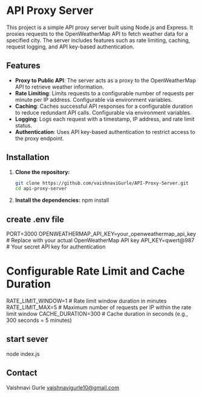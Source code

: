 # API Proxy Server

This project is a simple API proxy server built using Node.js and Express. It proxies requests to the OpenWeatherMap API to fetch weather data for a specified city. The server includes features such as rate limiting, caching, request logging, and API key-based authentication.

## Features

- **Proxy to Public API**: The server acts as a proxy to the OpenWeatherMap API to retrieve weather information.
- **Rate Limiting**: Limits requests to a configurable number of requests per minute per IP address. Configurable via environment variables.
- **Caching**: Caches successful API responses for a configurable duration to reduce redundant API calls. Configurable via environment variables.
- **Logging**: Logs each request with a timestamp, IP address, and rate limit status.
- **Authentication**: Uses API key-based authentication to restrict access to the proxy endpoint.


## Installation

1. **Clone the repository:**

   ```bash
   git clone https://github.com/vaishnaviGurle/API-Proxy-Server.git
   cd api-proxy-server
2. **Install the dependencies:** 
    npm install 

## create .env file
PORT=3000
OPENWEATHERMAP_API_KEY=your_openweathermap_api_key  # Replace with your actual OpenWeatherMap API key
API_KEY=qwert@987  # Your secret API key for authentication

# Configurable Rate Limit and Cache Duration
RATE_LIMIT_WINDOW=1  # Rate limit window duration in minutes
RATE_LIMIT_MAX=5  # Maximum number of requests per IP within the rate limit window
CACHE_DURATION=300  # Cache duration in seconds (e.g., 300 seconds = 5 minutes)

## start sever
node index.js

## Contact
Vaishnavi Gurle
vaishnavigurle10@gmail.com

